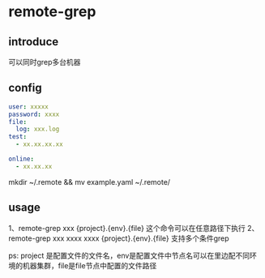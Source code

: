 # remote-grep

## introduce
可以同时grep多台机器

## config
```yaml
user: xxxxx
password: xxxx
file: 
  log: xxx.log
test:
  - xx.xx.xx.xx

online:
  - xx.xx.xx

```

mkdir ~/.remote && mv example.yaml ~/.remote/


## usage 
1、remote-grep xxx {project}.{env}.{file} 这个命令可以在任意路径下执行
2、remote-grep xxx xxxx xxxx {project}.{env}.{file} 支持多个条件grep

ps: project 是配置文件的文件名，env是配置文件中节点名可以在里边配不同环境的机器集群，file是file节点中配置的文件路径

